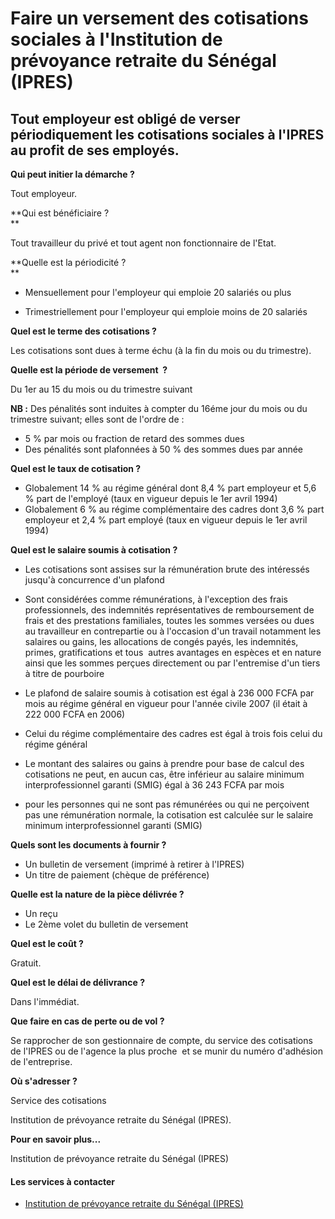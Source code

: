 # Faire un versement des cotisations sociales à l'Institution de prévoyance retraite du Sénégal (IPRES)

Tout employeur est obligé de verser périodiquement les cotisations sociales à l'IPRES au profit de ses employés.
----------------------------------------------------------------------------------------------------------------

**Qui peut initier la démarche ?**

Tout employeur.

**Qui est bénéficiaire ?  
**

Tout travailleur du privé et tout agent non fonctionnaire de l'Etat.

**Quelle est la périodicité ?  
**

*   Mensuellement pour l'employeur qui emploie 20 salariés ou plus  
    
*   Trimestriellement pour l'employeur qui emploie moins de 20 salariés

**Quel est le terme des cotisations ?**  
  
Les cotisations sont dues à terme échu (à la fin du mois ou du trimestre).  
  
**Quelle est la période de versement  ?**  
  
Du 1er au 15 du mois ou du trimestre suivant  
  
**NB :** Des pénalités sont induites à compter du 16éme jour du mois ou du trimestre suivant; elles sont de l'ordre de :  

*   5 % par mois ou fraction de retard des sommes dues
*   Des pénalités sont plafonnées à 50 % des sommes dues par année

**Quel est le taux de cotisation ?**  
  

*   Globalement 14 % au régime général dont 8,4 % part employeur et 5,6 % part de l'employé (taux en vigueur depuis le 1er avril 1994)
*   Globalement 6 % au régime complémentaire des cadres dont 3,6 % part employeur et 2,4 % part employé (taux en vigueur depuis le 1er avril 1994)

**Quel est le salaire soumis à cotisation ?**  
  

*   Les cotisations sont assises sur la rémunération brute des intéressés jusqu'à concurrence d'un plafond
*   Sont considérées comme rémunérations, à l'exception des frais professionnels, des indemnités représentatives de remboursement de frais et des prestations familiales, toutes les sommes versées ou dues au travailleur en contrepartie ou à l'occasion d'un travail notamment les salaires ou gains, les allocations de congés payés, les indemnités, primes, gratifications et tous  autres avantages en espèces et en nature ainsi que les sommes perçues directement ou par l'entremise d'un tiers à titre de pourboire
*   Le plafond de salaire soumis à cotisation est égal à 236 000 FCFA par mois au régime général en vigueur pour l'année civile 2007 (il était à 222 000 FCFA en 2006)
*   Celui du régime complémentaire des cadres est égal à trois fois celui du régime général  
    

*   Le montant des salaires ou gains à prendre pour base de calcul des cotisations ne peut, en aucun cas, être inférieur au salaire minimum interprofessionnel garanti (SMIG) égal à 36 243 FCFA par mois
*   pour les personnes qui ne sont pas rémunérées ou qui ne perçoivent pas une rémunération normale, la cotisation est calculée sur le salaire minimum interprofessionnel garanti (SMIG)  
    

**Quels sont les documents à fournir ?**

*   Un bulletin de versement (imprimé à retirer à l'IPRES)
*   Un titre de paiement (chèque de préférence)

**Quelle est la nature de la pièce délivrée ?**  

*   Un reçu
*   Le 2ème volet du bulletin de versement  
    

**Quel est le coût ?**

Gratuit.

**Quel est le délai de délivrance ?**

Dans l'immédiat.  

**Que faire en cas de perte ou de vol ?**

Se rapprocher de son gestionnaire de compte, du service des cotisations de l'IPRES ou de l'agence la plus proche  et se munir du numéro d'adhésion de l'entreprise.  

**Où s'adresser ?**

Service des cotisations

Institution de prévoyance retraite du Sénégal (IPRES).

**Pour en savoir plus...**

Institution de prévoyance retraite du Sénégal (IPRES)

#### Les services à contacter

*   [Institution de prévoyance retraite du Sénégal (IPRES)](../../../services/institution-de-prevoyance-retraite-du-senegal-ipres.md)
